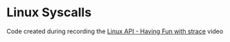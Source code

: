# Linux Syscalls
Code created during recording the [Linux API - Having Fun with strace](https://youtu.be/W_boilH2ISo) video
